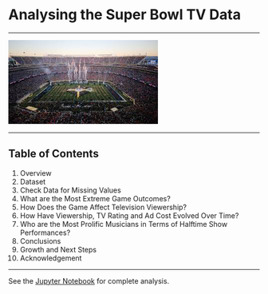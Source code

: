 # Analysing the Super Bowl TV Data
---
<p><img src="images/super_bowl.jpg" alt="Half-timme at the Super Bowl">

---
## Table of Contents
1. Overview
2. Dataset
3. Check Data for Missing Values
4. What are the Most Extreme Game Outcomes?
5. How Does the Game Affect Television Viewership?
6. How Have Viewership, TV Rating and Ad Cost Evolved Over Time?
7. Who are the Most Prolific Musicians in Terms of Halftime Show Performances?
8. Conclusions
9. Growth and Next Steps
10. Acknowledgement
---

See the <a href="https://github.com/OlumideOlumayegun/Analysing-TV-Data/blob/main/notebook.ipynb">Jupyter Notebook</a> for complete analysis.
